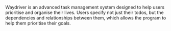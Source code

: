 Waydriver is an advanced task management system designed to help users
prioritise and organise their lives. Users specify not just their todos, but
the dependencies and relationships between them, which allows the program to
help them prioritise their goals.
